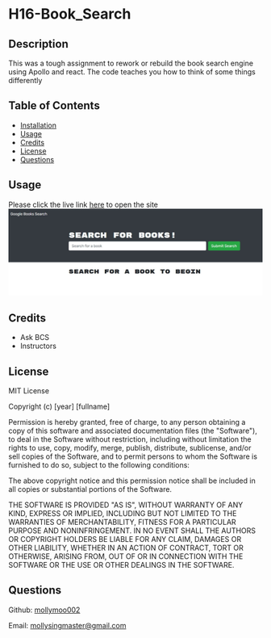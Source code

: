 # H16-Book_Search
## Description
This was a tough assignment to rework or rebuild the book search engine using Apollo and react. The code teaches you how to think of some things differently
## Table of Contents
- [Installation](#installation)
- [Usage](#usage)
- [Credits](#credits)
- [License](#license)
- [Questions](#questions)
## Usage
Please click the live link [here](https://immense-woodland-37593.herokuapp.com/) to open the site
   ![alt text](client/src/components/Capture.JPG)
## Credits
- Ask BCS
- Instructors
## License
MIT License

Copyright (c) [year] [fullname]

Permission is hereby granted, free of charge, to any person obtaining a copy
of this software and associated documentation files (the "Software"), to deal
in the Software without restriction, including without limitation the rights
to use, copy, modify, merge, publish, distribute, sublicense, and/or sell
copies of the Software, and to permit persons to whom the Software is
furnished to do so, subject to the following conditions:

The above copyright notice and this permission notice shall be included in all
copies or substantial portions of the Software.

THE SOFTWARE IS PROVIDED "AS IS", WITHOUT WARRANTY OF ANY KIND, EXPRESS OR
IMPLIED, INCLUDING BUT NOT LIMITED TO THE WARRANTIES OF MERCHANTABILITY,
FITNESS FOR A PARTICULAR PURPOSE AND NONINFRINGEMENT. IN NO EVENT SHALL THE
AUTHORS OR COPYRIGHT HOLDERS BE LIABLE FOR ANY CLAIM, DAMAGES OR OTHER
LIABILITY, WHETHER IN AN ACTION OF CONTRACT, TORT OR OTHERWISE, ARISING FROM,
OUT OF OR IN CONNECTION WITH THE SOFTWARE OR THE USE OR OTHER DEALINGS IN THE
SOFTWARE.
## Questions
Github: [mollymoo002](https://github.com/mollymoo002)

Email: mollysingmaster@gmail.com